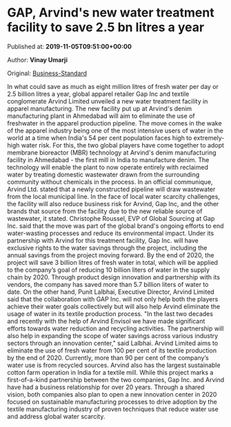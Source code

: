 
# GAP, Arvind's new water treatment facility to save 2.5 bn litres a year

Published at: **2019-11-05T09:51:00+00:00**

Author: **Vinay Umarji**

Original: [Business-Standard](https://www.business-standard.com/article/companies/gap-arvind-s-new-water-treatment-facility-to-save-2-5-bn-litres-a-year-119110500903_1.html)

In what could save as much as eight million litres of fresh water per day or 2.5 billion litres a year, global apparel retailer Gap Inc and textile conglomerate Arvind Limited unveiled a new water treatment facility in apparel manufacturing.
The new facility put up at Arvind's denim manufacturing plant in Ahmedabad will aim to eliminate the use of freshwater in the apparel production pipeline. The move comes in the wake of the apparel industry being one of the most intensive users of water in the world at a time when India's 54 per cent population faces high to extremely-high water risk.
For this, the two global players have come together to adopt membrane bioreactor (MBR) technology at Arvind's denim manufacturing facility in Ahmedabad - the first mill in India to manufacture denim. The technology will enable the plant to now operate entirely with reclaimed water by treating domestic wastewater drawn from the surrounding community without chemicals in the process.
In an official communique, Arvind Ltd. stated that a newly constructed pipeline will draw wastewater from the local municipal line. In the face of local water scarcity challenges, the facility will also reduce business risk for Arvind, Gap Inc, and the other brands that source from the facility due to the new reliable source of wastewater, it stated.
Christophe Roussel, EVP of Global Sourcing at Gap Inc. said that the move was part of the global brand's ongoing efforts to end water-wasting processes and reduce its environmental impact.
Under its partnership with Arvind for this treatment facility, Gap Inc. will have exclusive rights to the water savings through the project, including the annual savings from the project moving forward. By the end of 2020, the project will save 3 billion litres of fresh water in total, which will be applied to the company’s goal of reducing 10 billion liters of water in the supply chain by 2020. Through product design innovation and partnership with its vendors, the company has saved more than 5.7 billion liters of water to date.
On the other hand, Punit Lalbhai, Executive Director, Arvind Limited said that the collaboration with GAP Inc. will not only help both the players achieve their water goals collectively but will also help Arvind eliminate the usage of water in its textile production process. "In the last two decades and recently with the help of Arvind Envisol we have made significant efforts towards water reduction and recycling activities. The partnership will also help in expanding the scope of water savings across various industry sectors through an innovation center," said Lalbhai.
Arvind Limited aims to eliminate the use of fresh water from 100 per cent of its textile production by the end of 2020. Currently, more than 90 per cent of the company’s water use is from recycled sources. Arvind also has the largest sustainable cotton farm operation in India for a textile mill.
While this project marks a first-of-a-kind partnership between the two companies, Gap Inc. and Arvind have had a business relationship for over 20 years. Through a shared vision, both companies also plan to open a new innovation center in 2020 focused on sustainable manufacturing processes to drive adoption by the textile manufacturing industry of proven techniques that reduce water use and address global water scarcity.

